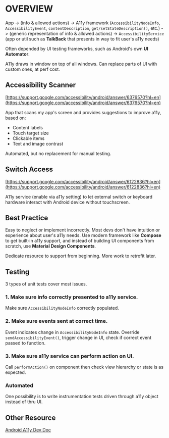 # OVERVIEW

App -> (info & allowed actions) -> A11y framework (`AccessibilityNodeInfo`, `AccessibilityEvent`, `contentDescription`, `get/setStateDescription()`, etc.) -> (generic representation of info & allowed actions) -> `AccessibilityService` (app or util such as **TalkBack** that presents in way to fit user's a11y needs)

Often depended by UI testing frameworks, such as Android's own **UI Automator**.

A11y draws in window on top of all windows. Can replace parts of UI with custom ones, at perf cost.

## Accessibility Scanner

[https://support.google.com/accessibility/android/answer/6376570?hl=en](https://support.google.com/accessibility/android/answer/6376570?hl=en)

App that scans my app's screen and provides suggestions to improve a11y, based on:

* Content labels
* Touch target size
* Clickable items
* Text and image contrast

Automated, but no replacement for manual testing.

## Switch Access

[https://support.google.com/accessibility/android/answer/6122836?hl=en](https://support.google.com/accessibility/android/answer/6122836?hl=en)

A11y service (enable via a11y setting) to let external switch or keyboard hardware interact with Android device without touchscreen.

## Best Practice

Easy to neglect or implement incorrectly. Most devs don't have intuition or experience about user's a11y needs. Use modern framework like **Compose** to get built-in a11y support, and instead of building UI components from scratch, use **Material Design Components**.

Dedicate resource to support from beginning. More work to retrofit later.

## Testing

3 types of unit tests cover most issues.

### 1. Make sure info correctly presented to a11y service.

Make sure `AccessibilityNodeInfo` correctly populated.

### 2. Make sure events sent at correct time.

Event indicates change in `AccessibilityNodeInfo` state. Override `sendAccessibilityEvent()`, trigger change in UI, check if correct event passed to function.

### 3. Make sure a11y service can perform action on UI.

Call `performAction()` on component then check view hierarchy or state is as expected.

### Automated

One possibility is to write instrumentation tests driven through a11y object instead of thru UI.

## Other Resource

[Android A11y Dev Doc](https://developer.android.com/guide/topics/ui/accessibility)
